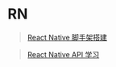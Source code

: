 # RN

>[React Native 脚手架搭建](./readmeDir/environment/README.md)

>[React Native API 学习](./readmeDir/README-API.md)
